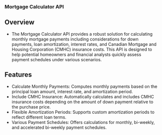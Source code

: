 ### Mortgage Calculator API

## Overview

- The Mortgage Calculator API provides a robust solution for calculating monthly mortgage payments including considerations for down payments, loan amortization, interest rates, and Canadian Mortgage and Housing Corporation (CMHC) insurance costs. This API is designed to help potential homeowners and financial analysts quickly assess payment schedules under various scenarios.

## Features

- Calculate Monthly Payments: Computes monthly payments based on the principal loan amount, interest rate, and amortization period.
- Include CMHC Insurance: Automatically calculates and includes CMHC insurance costs depending on the amount of down payment relative to the purchase price.
- Flexible Amortization Periods: Supports custom amortization periods to reflect different loan terms.
- Various Payment Schedules: Offers calculations for monthly, bi-weekly, and accelerated bi-weekly payment schedules.
